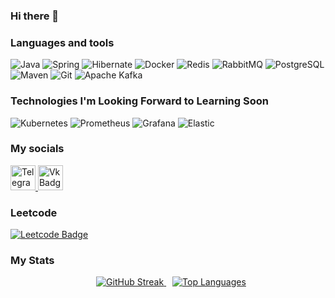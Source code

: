 ### Hi there 👋


### Languages and tools
![Java](https://img.shields.io/badge/-Java-090909?style=for-the-badge&logo=Java&logoColor=#FC4C02)
![Spring](https://img.shields.io/badge/-Spring-090909?style=for-the-badge&logo=Spring&logoColor=#6DB33F)
![Hibernate](https://img.shields.io/badge/-Hibernate-090909?style=for-the-badge&logo=Hibernate&logoColor=##59666C)
![Docker](https://img.shields.io/badge/-Docker-090909?style=for-the-badge&logo=Docker&logoColor=#2496ED)
![Redis](https://img.shields.io/badge/-Redis-090909?style=for-the-badge&logo=Redis&logoColor=#DC382D)
![RabbitMQ](https://img.shields.io/badge/-RabbitMQ-090909?style=for-the-badge&logo=RabbitMQ&logoColor=#FF6600)
![PostgreSQL](https://img.shields.io/badge/-PostgreSQL-090909?style=for-the-badge&logo=PostgreSQL&logoColor=#4169E1)
![Maven](https://img.shields.io/badge/-apachemaven-090909?style=for-the-badge&logo=apachemaven&logoColor=#C71A36)
![Git](https://img.shields.io/badge/-Git-090909?style=for-the-badge&logo=Git&logoColor=#F05032)
![Apache Kafka](https://img.shields.io/badge/-apachekafka-090909?style=for-the-badge&logo=apachekafka&logoColor=#326CE5)

### Technologies I'm Looking Forward to Learning Soon
![Kubernetes](https://img.shields.io/badge/-Kubernetes-090909?style=for-the-badge&logo=Kubernetes&logoColor=#326CE5)
![Prometheus](https://img.shields.io/badge/-Prometheus-090909?style=for-the-badge&logo=Prometheus&logoColor=#E6522C)
![Grafana](https://img.shields.io/badge/-Grafana-090909?style=for-the-badge&logo=Grafana&logoColor=#F46800)
![Elastic](https://img.shields.io/badge/-ELK-090909?style=for-the-badge&logo=elastic&logoColor=#005571)

### My socials
  <a href="https://t.me/ryze177">
    <img src="https://www.svgrepo.com/show/354443/telegram.svg" alt="Telegram Badge" width="40" height="40"/>
  </a>
  <a href="https://vk.com/ryze17">
    <img src="https://www.svgrepo.com/show/349554/vk.svg" alt="Vk Badge" width="40" height="40"/>
  </a>

### Leetcode
  <a href="https://leetcode.com/ryazantsev2003/">
    <img src="https://img.shields.io/badge/dynamic/json?style=for-the-badge&labelColor=black&color=%23ffa116&label=Solved&query=solvedOverTotal&url=https%3A%2F%2Fleetcode-badge.vercel.app%2Fapi%2Fusers%2Fryazantsev2003&logo=leetcode&logoColor=yellow" alt="Leetcode Badge"/>
  </a>

### My Stats 
<div align="center">
  <a href="https://git.io/streak-stats" style="margin-left: 10px;">
    <img src="http://github-readme-streak-stats.herokuapp.com?user=ryzendee" alt="GitHub Streak" />
  </a>
  <a href="https://github.com/anuraghazra/github-readme-stats" style="margin-left: 10px;">
    <img src="https://github-readme-stats.vercel.app/api/top-langs/?username=ryzendee&layout=compact" alt="Top Languages" />
  </a>
</div>
